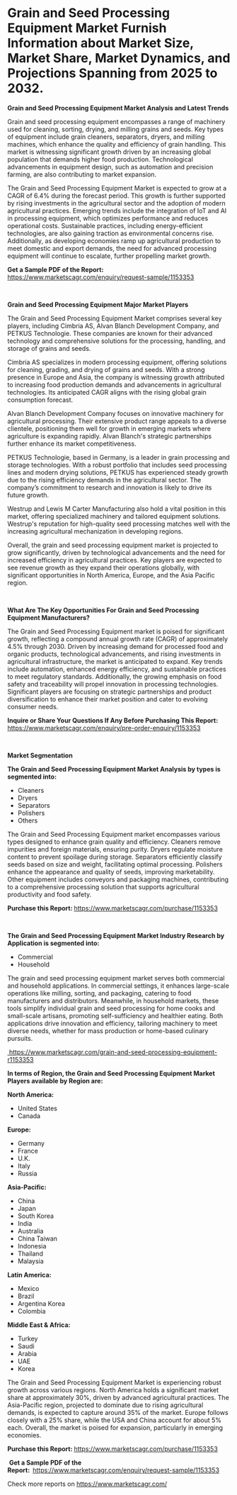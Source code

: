 <p><h1>Grain and Seed Processing Equipment Market Furnish Information about Market Size, Market Share, Market Dynamics, and Projections Spanning from 2025 to 2032.</h1></p><p><strong>Grain and Seed Processing Equipment Market Analysis and Latest Trends</strong></p>
<p><p>Grain and seed processing equipment encompasses a range of machinery used for cleaning, sorting, drying, and milling grains and seeds. Key types of equipment include grain cleaners, separators, dryers, and milling machines, which enhance the quality and efficiency of grain handling. This market is witnessing significant growth driven by an increasing global population that demands higher food production. Technological advancements in equipment design, such as automation and precision farming, are also contributing to market expansion.</p><p>The Grain and Seed Processing Equipment Market is expected to grow at a CAGR of 6.4% during the forecast period. This growth is further supported by rising investments in the agricultural sector and the adoption of modern agricultural practices. Emerging trends include the integration of IoT and AI in processing equipment, which optimizes performance and reduces operational costs. Sustainable practices, including energy-efficient technologies, are also gaining traction as environmental concerns rise. Additionally, as developing economies ramp up agricultural production to meet domestic and export demands, the need for advanced processing equipment will continue to escalate, further propelling market growth.</p></p>
<p><strong>Get a Sample PDF of the Report:&nbsp;</strong> <a href="https://www.marketscagr.com/enquiry/request-sample/1153353?utm_campaign=3249&utm_medium=2&utm_source=Github&utm_content=ia&utm_term=12042025&utm_id=grain-and-seed-processing-equipment">https://www.marketscagr.com/enquiry/request-sample/1153353</a></p>
<p>&nbsp;</p>
<p><strong>Grain and Seed Processing Equipment Major Market Players</strong></p>
<p><p>The Grain and Seed Processing Equipment Market comprises several key players, including Cimbria AS, Alvan Blanch Development Company, and PETKUS Technologie. These companies are known for their advanced technology and comprehensive solutions for the processing, handling, and storage of grains and seeds.</p><p>Cimbria AS specializes in modern processing equipment, offering solutions for cleaning, grading, and drying of grains and seeds. With a strong presence in Europe and Asia, the company is witnessing growth attributed to increasing food production demands and advancements in agricultural technologies. Its anticipated CAGR aligns with the rising global grain consumption forecast.</p><p>Alvan Blanch Development Company focuses on innovative machinery for agricultural processing. Their extensive product range appeals to a diverse clientele, positioning them well for growth in emerging markets where agriculture is expanding rapidly. Alvan Blanch's strategic partnerships further enhance its market competitiveness.</p><p>PETKUS Technologie, based in Germany, is a leader in grain processing and storage technologies. With a robust portfolio that includes seed processing lines and modern drying solutions, PETKUS has experienced steady growth due to the rising efficiency demands in the agricultural sector. The company’s commitment to research and innovation is likely to drive its future growth.</p><p>Westrup and Lewis M Carter Manufacturing also hold a vital position in this market, offering specialized machinery and tailored equipment solutions. Westrup's reputation for high-quality seed processing matches well with the increasing agricultural mechanization in developing regions.</p><p>Overall, the grain and seed processing equipment market is projected to grow significantly, driven by technological advancements and the need for increased efficiency in agricultural practices. Key players are expected to see revenue growth as they expand their operations globally, with significant opportunities in North America, Europe, and the Asia Pacific region.</p></p>
<p>&nbsp;</p>
<p><strong>What Are The Key Opportunities For Grain and Seed Processing Equipment Manufacturers?</strong></p>
<p><p>The Grain and Seed Processing Equipment market is poised for significant growth, reflecting a compound annual growth rate (CAGR) of approximately 4.5% through 2030. Driven by increasing demand for processed food and organic products, technological advancements, and rising investments in agricultural infrastructure, the market is anticipated to expand. Key trends include automation, enhanced energy efficiency, and sustainable practices to meet regulatory standards. Additionally, the growing emphasis on food safety and traceability will propel innovation in processing technologies. Significant players are focusing on strategic partnerships and product diversification to enhance their market position and cater to evolving consumer needs.</p></p>
<p><strong>Inquire or Share Your Questions If Any Before Purchasing This Report:</strong> <a href="https://www.marketscagr.com/enquiry/pre-order-enquiry/1153353?utm_campaign=3249&utm_medium=2&utm_source=Github&utm_content=ia&utm_term=12042025&utm_id=grain-and-seed-processing-equipment">https://www.marketscagr.com/enquiry/pre-order-enquiry/1153353</a></p>
<p>&nbsp;</p>
<p><strong>Market Segmentation</strong></p>
<p><strong>The Grain and Seed Processing Equipment Market Analysis by types is segmented into:</strong></p>
<p><ul><li>Cleaners</li><li>Dryers</li><li>Separators</li><li>Polishers</li><li>Others</li></ul></p>
<p><p>The Grain and Seed Processing Equipment market encompasses various types designed to enhance grain quality and efficiency. Cleaners remove impurities and foreign materials, ensuring purity. Dryers regulate moisture content to prevent spoilage during storage. Separators efficiently classify seeds based on size and weight, facilitating optimal processing. Polishers enhance the appearance and quality of seeds, improving marketability. Other equipment includes conveyors and packaging machines, contributing to a comprehensive processing solution that supports agricultural productivity and food safety.</p></p>
<p><strong>Purchase this Report:&nbsp;</strong><a href="https://www.marketscagr.com/purchase/1153353?utm_campaign=3249&utm_medium=2&utm_source=Github&utm_content=ia&utm_term=12042025&utm_id=grain-and-seed-processing-equipment">https://www.marketscagr.com/purchase/1153353</a></p>
<p>&nbsp;</p>
<p><strong>The Grain and Seed Processing Equipment Market Industry Research by Application is segmented into:</strong></p>
<p><ul><li>Commercial</li><li>Household</li></ul></p>
<p><p>The grain and seed processing equipment market serves both commercial and household applications. In commercial settings, it enhances large-scale operations like milling, sorting, and packaging, catering to food manufacturers and distributors. Meanwhile, in household markets, these tools simplify individual grain and seed processing for home cooks and small-scale artisans, promoting self-sufficiency and healthier eating. Both applications drive innovation and efficiency, tailoring machinery to meet diverse needs, whether for mass production or home-based culinary pursuits.</p></p>
<p><a href="https://www.marketscagr.com/grain-and-seed-processing-equipment-r1153353?utm_campaign=3249&utm_medium=2&utm_source=Github&utm_content=ia&utm_term=12042025&utm_id=grain-and-seed-processing-equipment">&nbsp;https://www.marketscagr.com/grain-and-seed-processing-equipment-r1153353</a></p>
<p><strong>In terms of Region, the Grain and Seed Processing Equipment Market Players available by Region are:</strong></p>
<p>
    <p> <strong> North America: </strong>
        <ul>
            <li>United States</li>
            <li>Canada</li>
        </ul>
        </p> 
    <p> <strong> Europe: </strong>
        <ul>
            <li>Germany</li>
            <li>France</li>
            <li>U.K.</li>
            <li>Italy</li>
            <li>Russia</li>
        </ul>
        </p> 
    <p> <strong> Asia-Pacific: </strong>
        <ul>
            <li>China</li>
            <li>Japan</li>
            <li>South Korea</li>
            <li>India</li>
            <li>Australia</li>
            <li>China Taiwan</li>
            <li>Indonesia</li>
            <li>Thailand</li>
            <li>Malaysia</li>
        </ul>
        </p> 
    <p> <strong> Latin America: </strong>
        <ul>
            <li>Mexico</li>
            <li>Brazil</li>
            <li>Argentina Korea</li>
            <li>Colombia</li>
        </ul>
        </p> 
    <p> <strong> Middle East & Africa: </strong>
        <ul>
            <li>Turkey</li>
            <li>Saudi</li>
            <li>Arabia</li>
            <li>UAE</li>
            <li>Korea</li>
        </ul>
    </p>
    </p>
<p><p>The Grain and Seed Processing Equipment Market is experiencing robust growth across various regions. North America holds a significant market share at approximately 30%, driven by advanced agricultural practices. The Asia-Pacific region, projected to dominate due to rising agricultural demands, is expected to capture around 35% of the market. Europe follows closely with a 25% share, while the USA and China account for about 5% each. Overall, the market is poised for expansion, particularly in emerging economies.</p></p>
<p><strong>Purchase this Report: </strong><a href="https://www.marketscagr.com/purchase/1153353?utm_campaign=3249&utm_medium=2&utm_source=Github&utm_content=ia&utm_term=12042025&utm_id=grain-and-seed-processing-equipment">https://www.marketscagr.com/purchase/1153353</a></p>
<p>&nbsp;<strong>Get a Sample PDF of the Report:&nbsp;&nbsp;</strong><a href="https://www.marketscagr.com/enquiry/request-sample/1153353?utm_campaign=3249&utm_medium=2&utm_source=Github&utm_content=ia&utm_term=12042025&utm_id=grain-and-seed-processing-equipment">https://www.marketscagr.com/enquiry/request-sample/1153353</a></p>
<p><strong></strong></p>
<p>Check more reports on <a href="https://www.marketscagr.com/?utm_campaign=3249&utm_medium=2&utm_source=Github&utm_content=ia&utm_term=12042025&utm_id=grain-and-seed-processing-equipment">https://www.marketscagr.com/</a></p>